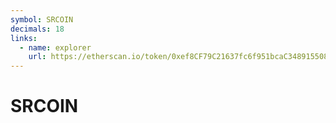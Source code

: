 ```yaml
---
symbol: SRCOIN
decimals: 18
links:
  - name: explorer
    url: https://etherscan.io/token/0xef8CF79C21637fc6f951bcaC348915508a639a41
---
```


# SRCOIN
